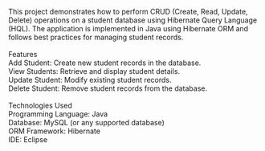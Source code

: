 This project demonstrates how to perform CRUD (Create, Read, Update, Delete) operations on a student database using Hibernate Query Language (HQL). The application is implemented in Java using Hibernate ORM and follows best practices for managing student records.
<br><br>
Features <br>
Add Student: Create new student records in the database. <br>
View Students: Retrieve and display student details. <br>
Update Student: Modify existing student records. <br>
Delete Student: Remove student records from the database.
<br><br>
Technologies Used <br>
Programming Language: Java <br>
Database: MySQL (or any supported database) <br>
ORM Framework: Hibernate <br>
IDE: Eclipse  <br>
